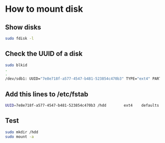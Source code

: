 # How to mount disk

## Show disks

```sh
sudo fdisk -l
```

## Check the UUID of a disk 

```sh
sudo blkid
.
.
/dev/sdb1: UUID="7e8e718f-a577-4547-b481-523854c470b3" TYPE="ext4" PARTUUID="86ca3399-01"
```

## Add this lines to /etc/fstab

```sh
UUID=7e8e718f-a577-4547-b481-523854c470b3 /hdd		  ext4    defaults        0       0
```

## Test

```sh
sudo mkdir /hdd
sudo mount -a
```
